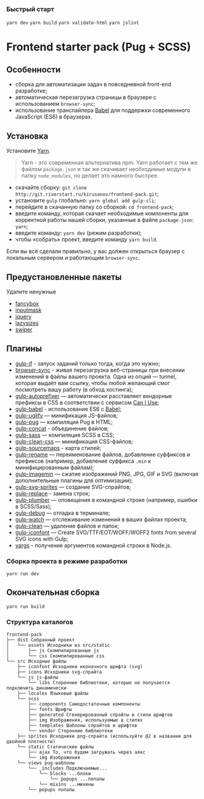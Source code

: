 ### Быстрый старт
`yarn dev`
`yarn build`
`yarn validate-html`
`yarn jslint`

# Frontend starter pack (Pug + SCSS)

## Особенности
* сборка для автоматизации задач в повседневной front-end разработке;
* автоматическая перезагрузка страницы в браузере с использованием `browser-sync`;
* использование транспайлера [Babel](https://babeljs.io/) для поддержки современного JavaScript (ES6) в браузерах.

## Установка
Установите [Yarn](https://yarnpkg.com/en/docs/install).

> Yarn - это современная альтернатива npm. Yarn работает с тем же файлом `package.json` и так же скачивает необходимые модули в папку `node_modules`, но делает это намного быстрее.

* скачайте сборку: `git clone http://git.riverstart.ru/kirusanov/frontend-pack.git`;
* установите `gulp` глобально: `yarn global add gulp-cli`;
* перейдите в скачанную папку со сборкой: `cd frontend-pack`;
* введите команду, которая скачает необходимые компоненты для корректной работы нашей сборки, указанные в файле `package.json`: `yarn`;
* введите команду: `yarn dev` (режим разработки);
* чтобы «собрать» проект, введите команду `yarn build`.

Если вы всё сделали правильно, у вас должен открыться браузер с локальным сервером и работающим `browser-sync`.

## Предустановленные пакеты
Удалите ненужные
* [fancybox](http://fancyapps.com/fancybox/3/)
* [inputmask](https://github.com/RobinHerbots/Inputmask)
* [jquery](https://api.jquery.com/)
* [lazysizes](https://github.com/aFarkas/lazysizes)
* [swiper](https://swiperjs.com/)

## Плагины
* [gulp-if](https://www.npmjs.com/package/gulp-if) - запуск заданий только тогда, когда это нужно;
* [browser-sync](https://browsersync.io/docs/gulp) - живая перезагрузка веб-страницы при внесении изменений в файлы вашего проекта. Одна из опций — tunnel, которая выдаёт вам ссылку, чтобы любой желающий смог посмотреть вашу работу (в обход хостинга);
* [gulp-autoprefixer](https://www.npmjs.com/package/gulp-autoprefixer) — автоматически расставляет вендорные префиксы в CSS в соответствии с сервисом [Can I Use](https://caniuse.com/);
* [gulp-babel](https://www.npmjs.com/package/gulp-babel) - использование ES6 с [Babel](https://babeljs.io/);
* [gulp-uglify](https://www.npmjs.com/package/gulp-uglify) — минификация JS-файлов;
* [gulp-pug](https://www.npmjs.com/package/gulp-pug) — компиляция Pug в HTML;
* [gulp-concat](https://www.npmjs.com/package/gulp-concat) - объединение файлов;
* [gulp-sass](https://www.npmjs.com/package/gulp-sass) — компиляция SCSS в CSS;
* [gulp-clean-css](https://www.npmjs.com/package/gulp-clean-css) — минификация CSS-файлов;
* [gulp-sourcemaps](https://www.npmjs.com/package/gulp-sourcemaps) - карта стилей;
* [gulp-rename](https://www.npmjs.com/package/gulp-rename) — переименование файлов, добавление суффиксов и префиксов (например, добавление суффикса `.min` к минифицированным файлам);
* [gulp-imagemin](https://www.npmjs.com/package/gulp-imagemin) — сжатие изображений PNG, JPG, GIF и SVG (включая дополнительные плагины для оптимизации);
* [gulp-svg-sprites](https://www.npmjs.com/package/gulp-svg-sprites) — создание SVG-спрайтов;
* [gulp-replace](https://www.npmjs.com/package/gulp-replace) - замена строк;
* [gulp-plumber](https://www.npmjs.com/package/gulp-plumber) — оповещения в командной строке (например, ошибки в SCSS/Sass);
* [gulp-debug](https://www.npmjs.com/package/gulp-debug) — отладка в терминале;
* [gulp-watch](https://www.npmjs.com/package/gulp-watch) — отслеживание изменений в ваших файлах проекта;
* [gulp-clean](https://www.npmjs.com/package/gulp-clean) — удаление файлов и папок;
* [gulp-iconfont](https://www.npmjs.com/package/gulp-iconfont) — Create SVG/TTF/EOT/WOFF/WOFF2 fonts from several SVG icons with Gulp;
* [yargs](https://www.npmjs.com/package/yargs) - получение аргументов командной строки в Node.js.

### Сборка проекта в режиме разработки
`yarn run dev`

## Окончательная сборка
`yarn run build`

### Структура каталогов
```
frontend-pack
├── dist Собранный проект
│   └── assets Исходники из src/static
│       ├── js Скомпилированные js
│       └── css Скомпилированные css
└── src Исходные файлы
    ├── iconfont Исходники иконочного шрифта (svg)
    ├── icons Исходники svg-спрайта
    └── js js-файлы
        └── libs Сторонние библиотеки, которые не получается подключить динамически
    ├── locales Языковые файлы
    └── scss
        ├── components Самодостаточные компоненты
        ├── fonts Шрифты
        ├── generated Сгенерированный спрайты и стили шрифтов
        ├── img Изображения, используемые в стилях
        ├── templates Шаблоны спрайтов и шрифтов
        └── vendor Сторонние библиотеки
    ├── sprites Исходники png-спрайта (используйте @2 в названии для двойной плотности)
    └── static Статические файлы
        ├── ajax То, что будем загружать через аякс
        └── img Изображения
    └── views pug-шаблоны
        └── _includes Подключаемые...
            └── blocks ...блоки
                └── popups ...попапы
            └── mixins ...михины
        └── popups попапы
```
